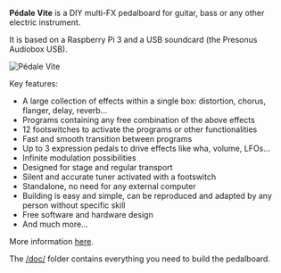 **Pédale Vite** is a DIY multi-FX pedalboard for guitar, bass or any other electric instrument.

It is based on a Raspberry Pi 3 and a USB soundcard (the Presonus Audiobox USB).

![Pédale Vite](http://ldesoras.free.fr/doc/articles/pedale-vite/pedalevite-overview-small.jpg)

Key features:

- A large collection of effects within a single box: distortion, chorus, flanger, delay, reverb…
- Programs containing any free combination of the above effects
- 12 footswitches to activate the programs or other functionalities
- Fast and smooth transition between programs
- Up to 3 expression pedals to drive effects like wha, volume, LFOs…
- Infinite modulation possibilities
- Designed for stage and regular transport
- Silent and accurate tuner activated with a footswitch
- Standalone, no need for any external computer
- Building is easy and simple, can be reproduced and adapted by any person without specific skill
- Free software and hardware design
- And much more…

More information [here](http://ldesoras.free.fr/doc/articles/pedale-vite/pedale-vite-en.html).

The [/doc/](/doc/) folder contains everything you need to build the pedalboard.
